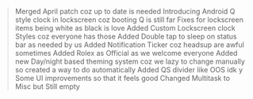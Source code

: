 > Merged April patch coz up to date is needed
> Introducing Android Q style clock in lockscreen coz booting Q is still far
> Fixes for lockscreen items being white as black is love
> Added Custom Lockscreen clock Styles coz everyone has those
> Added Double tap to sleep on status bar as needed by us
> Added Notification Ticker coz headsup are awful sometimes
> Added Rolex as Official as we welcome everyone
> Added new Day/night based theming system coz we lazy to change manually so created a way to do automatically
> Added QS divider like OOS idk y
> Some UI improvements so that it feels good
> Changed Multitask to Misc but Still empty 
